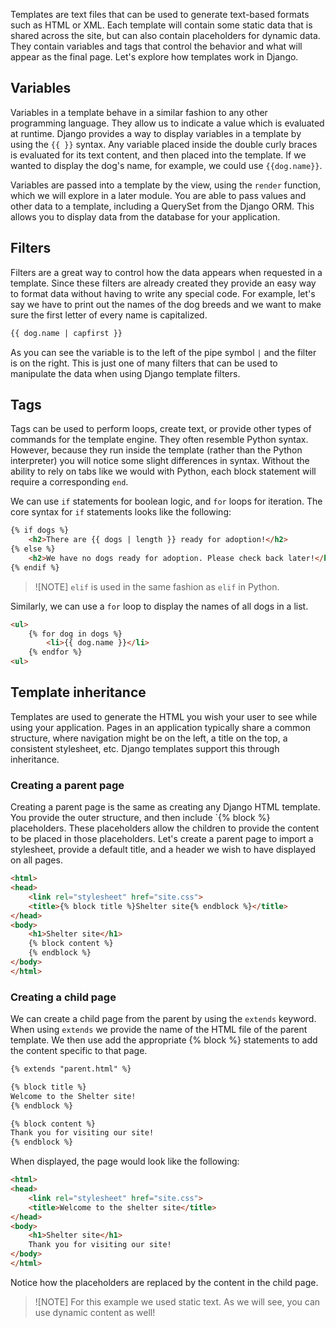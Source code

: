 Templates are text files that can be used to generate text-based formats such as HTML or XML. Each template will contain some static data that is shared across the site, but can also contain placeholders for dynamic data. They contain variables and tags that control the behavior and what will appear as the final page. Let's explore how templates work in Django.

## Variables

Variables in a template behave in a similar fashion to any other programming language. They allow us to indicate a value which is evaluated at runtime. Django provides a way to display variables in a template by using the `{{ }}` syntax. Any variable placed inside the double curly braces is evaluated for its text content, and then placed into the template. If we wanted to display the dog's name, for example, we could use `{{dog.name}}`.

Variables are passed into a template by the view, using the `render` function, which we will explore in a later module. You are able to pass values and other data to a template, including a QuerySet from the Django ORM. This allows you to display data from the database for your application.

## Filters

Filters are a great way to control how the data appears when requested in a template. Since these filters are already created they provide an easy way to format data without having to write any special code. For example, let's say we have to print out the names of the dog breeds and we want to make sure the first letter of every name is capitalized.

```html
{{ dog.name | capfirst }}
```

As you can see the variable is to the left of the pipe symbol `|` and the filter is on the right. This is just one of many filters that can be used to manipulate the data when using Django template filters.

## Tags

Tags can be used to perform loops, create text, or provide other types of commands for the template engine. They often resemble Python syntax. However, because they run inside the template (rather than the Python interpreter) you will notice some slight differences in syntax. Without the ability to rely on tabs like we would with Python, each block statement will require a corresponding `end`.

We can use `if` statements for boolean logic, and `for` loops for iteration. The core syntax for `if` statements looks like the following:

```html
{% if dogs %}
    <h2>There are {{ dogs | length }} ready for adoption!</h2>
{% else %}
    <h2>We have no dogs ready for adoption. Please check back later!</h2>
{% endif %}
```

> ![NOTE]
> `elif` is used in the same fashion as `elif` in Python.

Similarly, we can use a `for` loop to display the names of all dogs in a list.

```html
<ul>
    {% for dog in dogs %}
        <li>{{ dog.name }}</li>
    {% endfor %}
<ul>
```

## Template inheritance

Templates are used to generate the HTML you wish your user to see while using your application. Pages in an application typically share a common structure, where navigation might be on the left, a title on the top, a consistent stylesheet, etc. Django templates support this through inheritance.

### Creating a parent page

Creating a parent page is the same as creating any Django HTML template. You provide the outer structure, and then include `{% block %} placeholders. These placeholders allow the children to provide the content to be placed in those placeholders. Let's create a parent page to import a stylesheet, provide a default title, and a header we wish to have displayed on all pages.

```html
<html>
<head>
    <link rel="stylesheet" href="site.css">
    <title>{% block title %}Shelter site{% endblock %}</title>
</head>
<body>
    <h1>Shelter site</h1>
    {% block content %}
    {% endblock %}
</body>
</html>
```

### Creating a child page

We can create a child page from the parent by using the `extends` keyword. When using `extends` we provide the name of the HTML file of the parent template. We then use add the appropriate {% block %} statements to add the content specific to that page.

```html
{% extends "parent.html" %}

{% block title %}
Welcome to the Shelter site!
{% endblock %}

{% block content %}
Thank you for visiting our site!
{% endblock %}
```

When displayed, the page would look like the following:

```html
<html>
<head>
    <link rel="stylesheet" href="site.css">
    <title>Welcome to the shelter site</title>
</head>
<body>
    <h1>Shelter site</h1>
    Thank you for visiting our site!
</body>
</html>
```

Notice how the placeholders are replaced by the content in the child page.

> ![NOTE]
> For this example we used static text. As we will see, you can use dynamic content as well!
